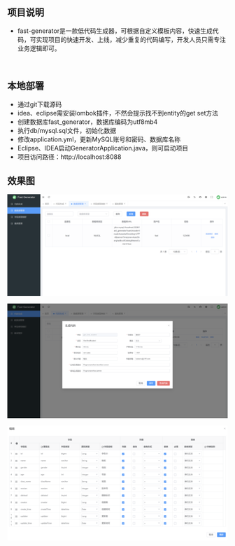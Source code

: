 ## 项目说明
- fast-generator是一款低代码生成器，可根据自定义模板内容，快速生成代码，可实现项目的快速开发、上线，减少重复的代码编写，开发人员只需专注业务逻辑即可。

<br>

## 本地部署
- 通过git下载源码
- idea、eclipse需安装lombok插件，不然会提示找不到entity的get set方法
- 创建数据库fast_generator，数据库编码为utf8mb4
- 执行db/mysql.sql文件，初始化数据
- 修改application.yml，更新MySQL账号和密码、数据库名称
- Eclipse、IDEA启动GeneratorApplication.java，则可启动项目
- 项目访问路径：http://localhost:8088

## 效果图
![输入图片说明](fast-generator-ui/public/images/1.png)

![输入图片说明](fast-generator-ui/public/images/2.png)

![输入图片说明](fast-generator-ui/public/images/3.png)